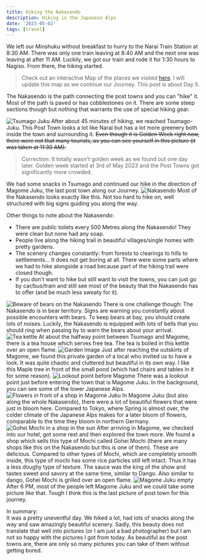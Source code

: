 ```yaml
---
title: Hiking the Nakasendo
description: Hiking in the Japanese Alps
date: '2023-05-02'
tags: [travel]
---
```


We  left our Minshuku without breakfast to hurry to the Narai Train Station at 8:30 AM. There was only one train leaving at 8:40 AM and the next one was leaving at after 11 AM. Luckily, we got our train and rode it for 1:30 hours to Nagiso. From there, the hiking started.

> Check out an interactive Map of the places we visited [here](https://wanderlog.com/view/ipgoeoyijw/japan-trip/shared). I will update this map as we continue our Journey. This post is about Day 5.

The Nakasendo is the path connecting the post towns and you can "hike" it. Most of the path is paved or has cobblestones on it. There are some steep sections though but nothing that warrants the use of special hiking gear.

![Tsumago Juku](/images/japan05/2023-05-02_113201_00.JPG)
After about 45 minutes of hiking, we reached Tsumago-Juku. This Post Town looks a lot like Narai but has a lot more greenery both inside the town and surrounding it. ~~Even though it is Golden Week right now, there were not that many tourists, as you can see yourself in this picture (it was taken at 11:30 AM).~~  
> Correction: It totally wasn't golden week as we found out one day later. Golden week started at 3rd of May 2023 and the Post Towns got significantly more crowded.  


We had some snacks in Tsumago and continued our hike in the direction of Magome Juku, the last post town along our Journey.
![Nakasendo](/images/japan05/2023-05-02_122118_00.JPG)
Most of the Nakasendo looks exactly like this. Not too hard to hike on, well structured with big signs guiding you along the way.

Other things to note about the Nakasendo:

- There are public toilets every 500 Metres along the Nakasendo! They were clean but none had any soap.
- People live along the hiking trail in beautiful villages/single homes with pretty gardens.
- The scenery changes constantly: from forests to clearings to hills to settlements… It does not get boring at all. There were some parts where we had to hike alongside a road because part of the hiking trail were closed though.
- If you don't want to hike but still want to visit the towns, you can just go by car/bus/train and still see most of the beauty that the Nakasendo has to offer (and be much less sweaty for it).

![Beware of bears on the Nakasendo](/images/japan05/2023-05-02_143223_00.JPG)
There is one challenge though: The Nakasendo is in bear territory. Signs are warning you constantly about possible encounters with bears. To keep bears at bay, you should create lots of noises. Luckily, the Nakasendo is equipped with lots of bells that you should ring when passing by to warn the bears about your arrival.
![Tea kettle](/images/japan05/2023-05-02_133755_00.JPG)
At about the halfway point between Tsumago and Magome, there is a tea house which serves free tea. The tea is boiled in this kettle over an open flame.
![Garden Image](/images/japan05/2023-05-02_142630_00.JPG)
Just after reaching the outskirts of Magome, we found this private garden of a local who invited us to have a look. It was quite chaotic and cluttered but beautiful in its own way. I like this Maple tree in front of the small pond (which had chairs and tables in it for some reason).
![Lookout point before Magome](/images/japan05/2023-05-02_144837_00.JPG)
There was a lookout point just before entering the town that is Magome Juku. In the background, you can see some of the lower Japanese Alps.
![Flowers in front of a shop in Magome Juku](/images/japan05/2023-05-02_161917_00.JPG)
In Magome Juku (but also along the whole Nakasendo), there were a lot of beautiful flowers that were just in bloom here. Compared to Tokyo, where Spring is almost over, the colder climate of the Japanese Alps makes for a later bloom of flowers, comparable to the time they bloom in northern Germany.
![Gohei Mochi in a shop in the sun](/images/japan05/2023-05-02_161209_00.JPG)
After arriving in Magome, we checked into our hotel, got some rest and then explored the town more. We found a shop which sells this type of Mochi called Gohei Mochi (there are many shops like this on the Nakasendo but this is one of them). These are delicious. Compared to other types of Mochi, which are completely smooth inside, this type of mochi has some rice particles still left intact. Thus it has a less doughy type of texture. The sauce was the king of the show and tastes sweet and savory at the same time, similar to Dango. Also similar to dango, Gohei Mochi is grilled over an open flame.
![Magome Juku empty](/images/japan05/2023-05-02_181021_00.JPG)
After 6 PM, most of the people left Magome Juku and we could take some picture like that. Tough I think this is the last picture of post town for this journey.

In summary:  
It was a pretty uneventful day. We hiked a lot, had lots of snacks along the way and saw amazingly beautiful scenery. Sadly, this beauty does not translate that well into pictures (or I am just a bad photographer) but I am not so happy with the pictures I got from today. As beautiful as the post towns are, there are only so many pictures you can take of them without getting bored.
